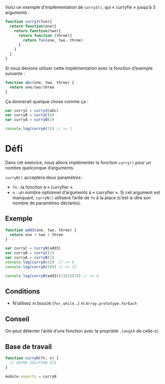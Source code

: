 Voici un exemple d’implémentation de `curry3()`, qui « curryfie » jusqu’à 3 arguments :

```js
function curry3(fun){
  return function(one){
    return function(two){
      return function (three){
        return fun(one, two, three)
      }
    }
  }
}
```

Si nous devions utiliser cette implémentation avec la fonction d’exemple suivante :

```js
function abc(one, two, three) {
  return one/two/three
}
```

Ça donnerait quelque chose comme ça :

```js
var curryC = curry3(abc)
var curryB = curryC(6)
var curryA = curryB(3)

console.log(curryA(2)) // => 1
```

# Défi

Dans cet exercice, nous allons implémenter la fonction `curry()` pour un nombre quelconque d’arguments.

`curryN()` acceptera deux paramètres :

* `fn` : la fonction à « curryfier ».
* `n` : un nombre optionnel d’arguments à « curryfier ».  Si cet argument est manquant, `curryN()` utilisera l’arité de `fn` à la place (c’est-à-dire son nombre de paramètres déclarés).

## Exemple

```js
function add3(one, two, three) {
  return one + two + three
}

var curryC = curryN(add3)
var curryB = curryC(1)
var curryA = curryB(2)
console.log(curryA(3))  // => 6
console.log(curryA(10)) // => 13

console.log(curryN(add3)(1)(2)(3)) // => 6
```

## Conditions

* N’utilisez ni boucle (`for`, `while`…) ni `Array.prototype.forEach`

## Conseil

On peut détecter l’arité d’une fonction avec la propriété `.length` de celle-ci.

## Base de travail

```js
function curryN(fn, n) {
  // VOTRE SOLUTION ICI
}

module.exports = curryN
```
